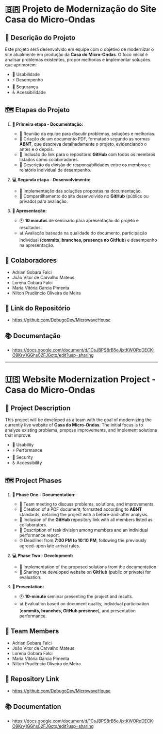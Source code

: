 
# 🇧🇷 Projeto de Modernização do Site Casa do Micro-Ondas

## 📜 Descrição do Projeto

Este projeto será desenvolvido em equipe com o objetivo de modernizar o site atualmente em produção da **Casa do Micro-Ondas**. O foco inicial é analisar problemas existentes, propor melhorias e implementar soluções que aprimorem:

- 🔧 Usabilidade
- ⚡ Desempenho
- 🔐 Segurança
- ♿ Acessibilidade

## 🗺️ Etapas do Projeto

1. **📝 Primeira etapa - Documentação:**
   - 🧠 Reunião da equipe para discutir problemas, soluções e melhorias.
   - 📄 Criação de um documento PDF, formatado segundo as normas **ABNT**, que descreva detalhadamente o projeto, evidenciando o antes e o depois.
   - 🔗 Inclusão do link para o repositório **GitHub** com todos os membros listados como colaboradores.
   - 📑 Descrição da divisão de responsabilidades entre os membros e relatório individual de desempenho.

2. **💻 Segunda etapa - Desenvolvimento:**
   - 🚀 Implementação das soluções propostas na documentação.
   - 📂 Compartilhamento do site desenvolvido no **GitHub** (público ou privado) para avaliação.

3. **🎤 Apresentação:**
   - 🕙 **10 minutos** de seminário para apresentação do projeto e resultados.
   - 📊 Avaliação baseada na qualidade do documento, participação individual (**commits, branches, presença no GitHub**) e desempenho na apresentação.

## 👥 Colaboradores

- Adrian Gobara Falci
- João Vitor de Carvalho Mateus
- Lorena Gobara Falci
- Maria Vitória Garcia Pimenta
- Nilton Prudêncio Oliveira de Meira

## 🔗 Link do Repositório

- https://github.com/DebugoDev/MicrowaveHouse

## 📚 Documentação

- https://docs.google.com/document/d/1CsJBPS8rB5eJjxtKWORqDECK-O9Kry1GGhs02FJGcto/edit?usp=sharing

---

# 🇺🇸 Website Modernization Project - Casa do Micro-Ondas

## 📜 Project Description

This project will be developed as a team with the goal of modernizing the currently live website of **Casa do Micro-Ondas**. The initial focus is to analyze existing problems, propose improvements, and implement solutions that improve:

- 🔧 Usability
- ⚡ Performance
- 🔐 Security
- ♿ Accessibility

## 🗺️ Project Phases

1. **📝 Phase One - Documentation:**
   - 🧠 Team meeting to discuss problems, solutions, and improvements.
   - 📄 Creation of a PDF document, formatted according to **ABNT** standards, detailing the project with a before-and-after analysis.
   - 🔗 Inclusion of the **GitHub** repository link with all members listed as collaborators.
   - 📑 Description of task division among members and an individual performance report.
   - ⏰ Deadline: from **7:00 PM to 10:10 PM**, following the previously agreed-upon late arrival rules.

2. **💻 Phase Two - Development:**
   - 🚀 Implementation of the proposed solutions from the documentation.
   - 📂 Sharing the developed website on **GitHub** (public or private) for evaluation.

3. **🎤 Presentation:**
   - 🕙 **10-minute** seminar presenting the project and results.
   - 📊 Evaluation based on document quality, individual participation (**commits, branches, GitHub presence**), and presentation performance.

## 👥 Team Members

- Adrian Gobara Falci
- João Vitor de Carvalho Mateus
- Lorena Gobara Falci
- Maria Vitória Garcia Pimenta
- Nilton Prudêncio Oliveira de Meira

## 🔗 Repository Link

- https://github.com/DebugoDev/MicrowaveHouse

## 📚 Documentation

- https://docs.google.com/document/d/1CsJBPS8rB5eJjxtKWORqDECK-O9Kry1GGhs02FJGcto/edit?usp=sharing
